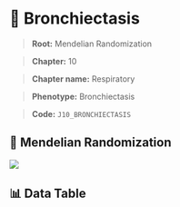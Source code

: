 # 🧪 Bronchiectasis

> **Root:** Mendelian Randomization

> **Chapter:** 10  

> **Chapter name:** Respiratory

> **Phenotype:** Bronchiectasis  

> **Code:** `J10_BRONCHIECTASIS`

## 🧬 Mendelian Randomization  

<img src="/MR/Figures/Forward/J10_BRONCHIECTASIS.png"/>

## 📊 Data Table

<CsvTableMRF src="/public/MR/Data/Forward/J10_BRONCHIECTASIS.csv"/>
